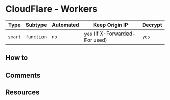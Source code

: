 # CloudFlare - Workers

| Type    | Subtype    | Automated | Keep Origin IP                  | Decrypt |
| ------- | ---------- | --------- | ------------------------------- | ------- |
| `smart` | `function` | `no`      | `yes` (if X-Forwarded-For used) | `yes`   |

## How to

## Comments

## Resources
